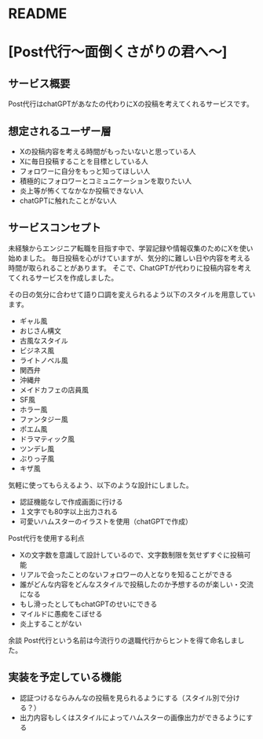 # README
# [Post代行〜面倒くさがりの君へ〜]

## サービス概要
Post代行はchatGPTがあなたの代わりにXの投稿を考えてくれるサービスです。

## 想定されるユーザー層
- Xの投稿内容を考える時間がもったいないと思っている人
- Xに毎日投稿することを目標としている人
- フォロワーに自分をもっと知ってほしい人
- 積極的にフォロワーとコミュニケーションを取りたい人
- 炎上等が怖くてなかなか投稿できない人
- chatGPTに触れたことがない人

## サービスコンセプト
未経験からエンジニア転職を目指す中で、学習記録や情報収集のためにXを使い始めました。
毎日投稿を心がけていますが、気分的に難しい日や内容を考える時間が取られることがあります。
そこで、ChatGPTが代わりに投稿内容を考えてくれるサービスを作成しました。

その日の気分に合わせて語り口調を変えられるよう以下のスタイルを用意しています。
- ギャル風
- おじさん構文 
- 古風なスタイル 
- ビジネス風
- ライトノベル風 
- 関西弁
- 沖縄弁
- メイドカフェの店員風
- SF風
- ホラー風
- ファンタジー風
- ポエム風
- ドラマティック風
- ツンデレ風
- ぶりっ子風
- キザ風


気軽に使ってもらえるよう、以下のような設計にしました。
- 認証機能なしで作成画面に行ける
- １文字でも80字以上出力される
- 可愛いハムスターのイラストを使用（chatGPTで作成）


Post代行を使用する利点
- Xの文字数を意識して設計しているので、文字数制限を気せずすぐに投稿可能
- リアルで会ったことのないフォロワーの人となりを知ることができる
- 誰がどんな内容をどんなスタイルで投稿したのか予想するのが楽しい・交流になる
- もし滑ったとしてもchatGPTのせいにできる
- マイルドに愚痴をこぼせる
- 炎上することがない

余談
Post代行という名前は今流行りの退職代行からヒントを得て命名しました。

## 実装を予定している機能
* 認証つけるならみんなの投稿を見られるようにする（スタイル別で分ける？）
* 出力内容もしくはスタイルによってハムスターの画像出力ができるようにする

 
